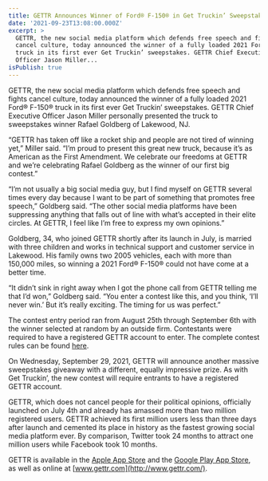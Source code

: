 ```yaml
---
title: GETTR Announces Winner of Ford® F-150® in Get Truckin’ Sweepstake
date: '2021-09-23T13:08:00.000Z'
excerpt: >
  GETTR, the new social media platform which defends free speech and fights
  cancel culture, today announced the winner of a fully loaded 2021 Ford® F-150®
  truck in its first ever Get Truckin’ sweepstakes. GETTR Chief Executive
  Officer Jason Miller...
isPublish: true
---
```


GETTR, the new social media platform which defends free speech and fights cancel culture, today announced the winner of a fully loaded 2021 Ford® F-150® truck in its first ever Get Truckin’ sweepstakes. GETTR Chief Executive Officer Jason Miller personally presented the truck to sweepstakes winner Rafael Goldberg of Lakewood, NJ.

“GETTR has taken off like a rocket ship and people are not tired of winning yet,” Miller said. “I’m proud to present this great new truck, because it’s as American as the First Amendment. We celebrate our freedoms at GETTR and we’re celebrating Rafael Goldberg as the winner of our first big contest.”

“I’m not usually a big social media guy, but I find myself on GETTR several times every day because I want to be part of something that promotes free speech,” Goldberg said. “The other social media platforms have been suppressing anything that falls out of line with what’s accepted in their elite circles. At GETTR, I feel like I’m free to express my own opinions.”

Goldberg, 34, who joined GETTR shortly after its launch in July, is married with three children and works in technical support and customer service in Lakewood. His family owns two 2005 vehicles, each with more than 150,000 miles, so winning a 2021 Ford® F-150® could not have come at a better time.

“It didn’t sink in right away when I got the phone call from GETTR telling me that I’d won,” Goldberg said. “You enter a contest like this, and you think, ‘I’ll never win.’ But it’s really exciting. The timing for us was perfect.”

The contest entry period ran from August 25th through September 6th with the winner selected at random by an outside firm. Contestants were required to have a registered GETTR account to enter. The complete contest rules can be found [here](https://email.press.gettr.com/c/eJyNUE1vwyAM_TXklggc8nXIIW3V-zTtsBMiQFI0IBGBbf33o1lXTTtNsizznv2Mn-wpVLQbM90DBoJbqAjFLYGCFOeubJojHtqyATocKkTx6tW2FbMKwRdisdmlHyUmHXR1WRLRkluWHSagas4rSqcyM_0lhHVD5YDgnGJavP0lkRDDndRuTlXwUbzlPhqV-s8xWGaV1NGi8qQs1wZBfQO3JXqhEuiEYdyuRk_XOyXSk-vZJfLnnnzfxQyPTlzUxtIHJJsYqTCb9bviH_wxvLigXPgWzueX56fhWr1-nhLNnNEyEX_AbQcFpaSiY5dzPNY5FSPORznRHGRLBO9aaAXNfB-0TRYa7ZT0abExYvfwfkCPmgMCiDFJAux2wX-Eb81wTDlcV_WYvIsWd9sANacvSr6XIQ).

On Wednesday, September 29, 2021, GETTR will announce another massive sweepstakes giveaway with a different, equally impressive prize. As with Get Truckin’, the new contest will require entrants to have a registered GETTR account.

GETTR, which does not cancel people for their political opinions, officially launched on July 4th and already has amassed more than two million registered users. GETTR achieved its first million users less than three days after launch and cemented its place in history as the fastest growing social media platform ever. By comparison, Twitter took 24 months to attract one million users while Facebook took 10 months.

GETTR is available in the [Apple App Store](https://apps.apple.com/app/id1571619156) and the [Google Play App Store](https://play.google.com/store/apps/details?id=com.gettr.gettr), as well as online at [www.gettr.com](http://www.gettr.com/).
